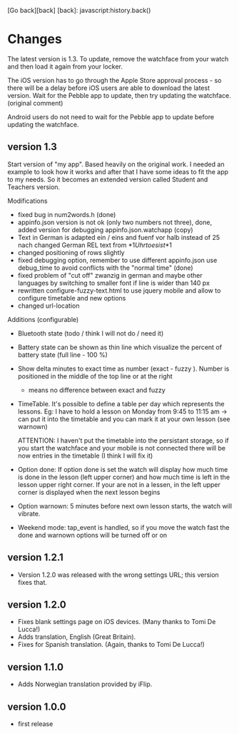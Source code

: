 [Go back][back]
[back]: javascript:history.back()

Changes
========

The latest version is 1.3.  To update, remove the watchface from your
watch and then load it again from your locker.

The iOS version has to go through the Apple Store approval process - so
there will be a delay before iOS users are able to download the latest
version.  Wait for the Pebble app to update, then try updating the
watchface. (original comment)

Android users do not need to wait for the Pebble app to update before
updating the watchface.

version 1.3
--------------
Start version of "my app". Based heavily on the original work. I needed an
example to look how it works and after that I have some ideas to fit the 
app to my needs. So it becomes an extended version called Student and Teachers
version. 

Modifications

- fixed bug in num2words.h (done)
- appinfo.json version is not ok (only two numbers not three), done, added version
  for debugging appinfo.json.watchapp (copy)
- Text in German is adapted ein / eins and fuenf vor halb instead of 25 nach
  changed German REL text from *$1 Uhr to es ist *$1
- changed positioning of rows slightly 
- fixed debugging option, remember to use different appinfo.json 
  use debug_time to avoid conflicts with the "normal time" (done)
- fixed problem of "cut off" zwanzig in german and maybe other languages
  by switching to smaller font if line is wider than 140 px
- rewritten configure-fuzzy-text.html to use jquery mobile and allow to configure timetable
  and new options 
- changed url-location


Additions (configurable)

- Bluetooth state (todo / think I will not do / need it)
- Battery state can be shown as thin line which visualize the percent of battery state
  (full line - 100 %) 
- Show delta minutes to exact time as number  (exact - fuzzy ).
  Number is positioned in the middle of the top line or at the right 
  * means no difference between exact and fuzzy  
- TimeTable. It's possible to define a table per day which represents the lessons.
  Eg: I have to hold a lesson on Monday from 9:45 to 11:15 am -> can put it into the timetable
  and you can mark it at your own lesson (see warnown)

  ATTENTION: I haven't put  the timetable into the persistant storage, so if you start the watchface
  and your mobile is not connected there will be now entries in the timetable (I think I will fix it)

 - Option done: 
   If option done is set the watch will display how much time is done in the lesson (left upper corner)
   and how much time is left in the lesson upper right corner. 
   If your are not in a lessen, in the left upper corner is displayed when the next lesson begins
 - Option warnown: 5 minutes before next own lesson starts, the watch will vibrate. 

 - Weekend mode: tap_event is handled, so if you move the watch fast the done and warnown options will be
	 turned off or on 

version 1.2.1
-------------

- Version 1.2.0 was released with the wrong settings URL; this version
  fixes that.

version 1.2.0
-------------

- Fixes blank settings page on iOS devices.  (Many thanks to Tomi De Lucca!)
- Adds translation, English (Great Britain).
- Fixes for Spanish translation.  (Again, thanks to Tomi De Lucca!)

version 1.1.0
-------------

- Adds Norwegian translation provided by iFlip.

version 1.0.0
-------------

- first release
